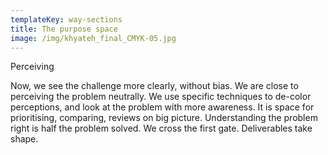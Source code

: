 ```yaml
---
templateKey: way-sections
title: The purpose space
image: /img/khyateh_final_CMYK-05.jpg
---
```


Perceiving

Now, we see the challenge more clearly, without bias. We are close to perceiving the problem neutrally. We use specific techniques to de-color perceptions, and look at the problem with more awareness. It is space for prioritising, comparing, reviews on big picture. Understanding the problem right is half the problem solved. We cross the first gate. Deliverables take shape.
